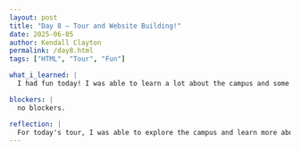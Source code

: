 ```yaml
---
layout: post
title: "Day 8 – Tour and Website Building!"
date: 2025-06-05
author: Kendall Clayton
permalink: /day8.html
tags: ["HTML", "Tour", "Fun"]

what_i_learned: |
  I had fun today! I was able to learn a lot about the campus and some new spots I can visit. I had the chance to learn more about my peers in the program by being able to connect with them during the tour. After that, I came back to my group, and we jumped right back into learning how to create a website. It was a bit challenging at first, but also really exciting. I learned the basics of HTML and CSS. This included things like how to structure content using tags and how to style it using things like color, font size, and margins. I also started to understand how different elements like headers, images, links, and lists are organized on a page. 

blockers: |
  no blockers.

reflection: |
  For today's tour, I was able to explore the campus and learn more about the place I will be attending for the next few months. While it was hot outside, it was nice being able to get some steps in, hydrate and look at everything the campus has to offer. In addition to this, I was able to talk with other students and hear more about how they felt about their own campus! Then, we had went with our graduate mentors and thats when I kept working on the project for today.
---
```

